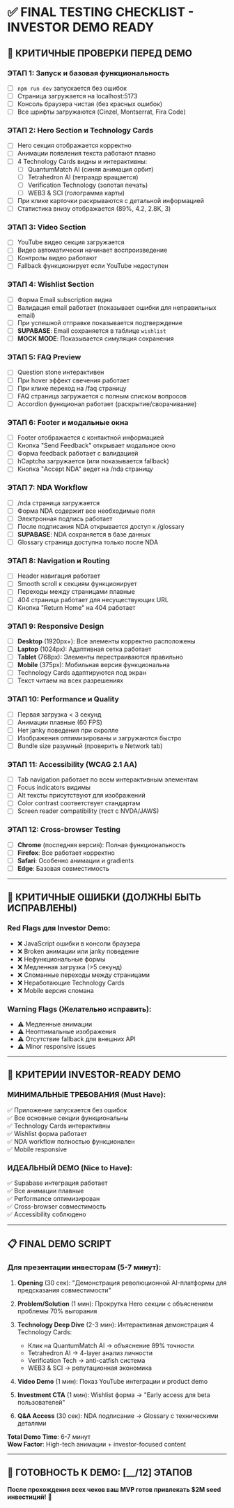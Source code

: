 # ✅ FINAL TESTING CHECKLIST - INVESTOR DEMO READY

## 🎯 КРИТИЧНЫЕ ПРОВЕРКИ ПЕРЕД DEMO

### ЭТАП 1: Запуск и базовая функциональность
- [ ] `npm run dev` запускается без ошибок
- [ ] Страница загружается на localhost:5173
- [ ] Консоль браузера чистая (без красных ошибок)
- [ ] Все шрифты загружаются (Cinzel, Montserrat, Fira Code)

### ЭТАП 2: Hero Section и Technology Cards
- [ ] Hero секция отображается корректно
- [ ] Анимации появления текста работают плавно
- [ ] 4 Technology Cards видны и интерактивны:
  - [ ] QuantumMatch AI (синяя анимация орбит)
  - [ ] Tetrahedron AI (тетраэдр вращается)
  - [ ] Verification Technology (золотая печать)
  - [ ] WEB3 & SCI (голограмма карты)
- [ ] При клике карточки раскрываются с детальной информацией
- [ ] Статистика внизу отображается (89%, 4.2, 2.8K, 3)

### ЭТАП 3: Video Section
- [ ] YouTube видео секция загружается
- [ ] Видео автоматически начинает воспроизведение
- [ ] Контролы видео работают
- [ ] Fallback функционирует если YouTube недоступен

### ЭТАП 4: Wishlist Section
- [ ] Форма Email subscription видна
- [ ] Валидация email работает (показывает ошибки для неправильных email)
- [ ] При успешной отправке показывается подтверждение
- [ ] **SUPABASE**: Email сохраняется в таблице `wishlist`
- [ ] **MOCK MODE**: Показывается симуляция сохранения

### ЭТАП 5: FAQ Preview
- [ ] Question stone интерактивен
- [ ] При hover эффект свечения работает
- [ ] При клике переход на /faq страницу
- [ ] FAQ страница загружается с полным списком вопросов
- [ ] Accordion функционал работает (раскрытие/сворачивание)

### ЭТАП 6: Footer и модальные окна
- [ ] Footer отображается с контактной информацией
- [ ] Кнопка "Send Feedback" открывает модальное окно
- [ ] Форма feedback работает с валидацией
- [ ] hCaptcha загружается (или показывается fallback)
- [ ] Кнопка "Accept NDA" ведет на /nda страницу

### ЭТАП 7: NDA Workflow
- [ ] /nda страница загружается
- [ ] Форма NDA содержит все необходимые поля
- [ ] Электронная подпись работает
- [ ] После подписания NDA открывается доступ к /glossary
- [ ] **SUPABASE**: NDA сохраняется в базе данных
- [ ] Glossary страница доступна только после NDA

### ЭТАП 8: Navigation и Routing
- [ ] Header навигация работает
- [ ] Smooth scroll к секциям функционирует
- [ ] Переходы между страницами плавные
- [ ] 404 страница работает для несуществующих URL
- [ ] Кнопка "Return Home" на 404 работает

### ЭТАП 9: Responsive Design
- [ ] **Desktop** (1920px+): Все элементы корректно расположены
- [ ] **Laptop** (1024px): Адаптивная сетка работает
- [ ] **Tablet** (768px): Элементы перестраиваются правильно
- [ ] **Mobile** (375px): Мобильная версия функциональна
- [ ] Technology Cards адаптируются под экран
- [ ] Текст читаем на всех разрешениях

### ЭТАП 10: Performance и Quality
- [ ] Первая загрузка < 3 секунд
- [ ] Анимации плавные (60 FPS)
- [ ] Нет janky поведения при скролле
- [ ] Изображения оптимизированы и загружаются быстро
- [ ] Bundle size разумный (проверить в Network tab)

### ЭТАП 11: Accessibility (WCAG 2.1 AA)
- [ ] Tab navigation работает по всем интерактивным элементам
- [ ] Focus indicators видимы
- [ ] Alt тексты присутствуют для изображений
- [ ] Color contrast соответствует стандартам
- [ ] Screen reader compatibility (тест с NVDA/JAWS)

### ЭТАП 12: Cross-browser Testing
- [ ] **Chrome** (последняя версия): Полная функциональность
- [ ] **Firefox**: Все работает корректно
- [ ] **Safari**: Особенно анимации и gradients
- [ ] **Edge**: Базовая совместимость

---

## 🚨 КРИТИЧНЫЕ ОШИБКИ (ДОЛЖНЫ БЫТЬ ИСПРАВЛЕНЫ)

### Red Flags для Investor Demo:
- ❌ JavaScript ошибки в консоли браузера
- ❌ Broken анимации или janky поведение
- ❌ Нефункциональные формы
- ❌ Медленная загрузка (>5 секунд)
- ❌ Сломанные переходы между страницами
- ❌ Неработающие Technology Cards
- ❌ Mobile версия сломана

### Warning Flags (Желательно исправить):
- ⚠️ Медленные анимации
- ⚠️ Неоптимальные изображения
- ⚠️ Отсутствие fallback для внешних API
- ⚠️ Minor responsive issues

---

## 🎉 КРИТЕРИИ INVESTOR-READY DEMO

### МИНИМАЛЬНЫЕ ТРЕБОВАНИЯ (Must Have):
✅ Приложение запускается без ошибок  
✅ Все основные секции функциональны  
✅ Technology Cards интерактивны  
✅ Wishlist форма работает  
✅ NDA workflow полностью функционален  
✅ Mobile responsive  

### ИДЕАЛЬНЫЙ DEMO (Nice to Have):
✅ Supabase интеграция работает  
✅ Все анимации плавные  
✅ Performance оптимизирован  
✅ Cross-browser совместимость  
✅ Accessibility соблюдено  

---

## 📋 FINAL DEMO SCRIPT

### Для презентации инвесторам (5-7 минут):

1. **Opening** (30 сек): "Демонстрация революционной AI-платформы для предсказания совместимости"

2. **Problem/Solution** (1 мин): Прокрутка Hero секции с объяснением проблемы 70% выгорания

3. **Technology Deep Dive** (2-3 мин): Интерактивная демонстрация 4 Technology Cards:
   - Клик на QuantumMatch AI → объяснение 89% точности
   - Tetrahedron AI → 4-layer анализ личности
   - Verification Tech → anti-catfish система
   - WEB3 & SCI → репутационная экономика

4. **Video Demo** (1 мин): Показ YouTube интеграции и product demo

5. **Investment CTA** (1 мин): Wishlist форма → "Early access для beta пользователей"

6. **Q&A Access** (30 сек): NDA подписание → Glossary с техническими деталями

**Total Demo Time**: 6-7 минут  
**Wow Factor**: High-tech анимации + investor-focused content

---

## 🎯 ГОТОВНОСТЬ К DEMO: [__/12] ЭТАПОВ

**После прохождения всех чеков ваш MVP готов привлекать $2M seed инвестиций!** 🚀
